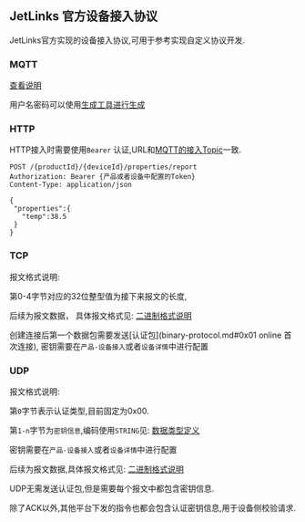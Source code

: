 ## JetLinks 官方设备接入协议

JetLinks官方实现的设备接入协议,可用于参考实现自定义协议开发.

### MQTT

[查看说明](http://doc.jetlinks.cn/basics-guide/jetlinks-protocol-support.html)

用户名密码可以使用[生成工具进行生成](http://doc.jetlinks.cn/basics-guide/jetlinks-protocol-support.html)

### HTTP

HTTP接入时需要使用`Bearer`
认证,URL和[MQTT的接入Topic]((http://doc.jetlinks.cn/basics-guide/jetlinks-protocol-support.html))一致.

```http request
POST /{productId}/{deviceId}/properties/report
Authorization: Bearer {产品或者设备中配置的Token}
Content-Type: application/json

{
 "properties":{
   "temp":38.5
 }
}
```

### TCP

报文格式说明:

第0-4字节对应的32位整型值为接下来报文的长度,

后续为报文数据，
具体报文格式见: [二进制格式说明](binary-protocol.md)

创建连接后第一个数据包需要发送[认证包](binary-protocol.md#0x01 online 首次连接),
密钥需要在`产品-设备接入`或者`设备详情`中进行配置

### UDP

报文格式说明:

第`0`字节表示认证类型,目前固定为0x00.

第`1-n`字节为`密钥信息`,编码使用`STRING`见: [数据类型定义](binary-protocol.md#数据类型)

密钥需要在`产品-设备接入`或者`设备详情`中进行配置

后续为报文数据,具体报文格式见: [二进制格式说明](binary-protocol.md)

UDP无需发送认证包,但是需要每个报文中都包含密钥信息.

除了ACK以外,其他平台下发的指令也都会包含认证密钥信息,用于设备侧校验请求.
